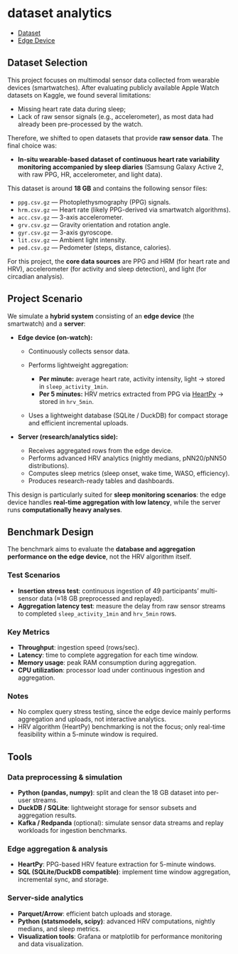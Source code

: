 # dataset analytics

- [Dataset](Dataset.md)
- [Edge Device](Edge_Device.md)

## Dataset Selection

This project focuses on multimodal sensor data collected from wearable devices (smartwatches). After evaluating publicly available Apple Watch datasets on Kaggle, we found several limitations:

- Missing heart rate data during sleep;
- Lack of raw sensor signals (e.g., accelerometer), as most data had already been pre-processed by the watch.

Therefore, we shifted to open datasets that provide **raw sensor data**. The final choice was:

- **In-situ wearable-based dataset of continuous heart rate variability monitoring accompanied by sleep diaries** (Samsung Galaxy Active 2, with raw PPG, HR, accelerometer, and light data).

This dataset is around **18 GB** and contains the following sensor files:

- `ppg.csv.gz` — Photoplethysmography (PPG) signals.
- `hrm.csv.gz` — Heart rate (likely PPG-derived via smartwatch algorithms).
- `acc.csv.gz` — 3-axis accelerometer.
- `grv.csv.gz` — Gravity orientation and rotation angle.
- `gyr.csv.gz` — 3-axis gyroscope.
- `lit.csv.gz` — Ambient light intensity.
- `ped.csv.gz` — Pedometer (steps, distance, calories).

For this project, the **core data sources** are PPG and HRM (for heart rate and HRV), accelerometer (for activity and sleep detection), and light (for circadian analysis).

## Project Scenario

We simulate a **hybrid system** consisting of an **edge device** (the smartwatch) and a **server**:

- **Edge device (on-watch):**

  - Continuously collects sensor data.
  - Performs lightweight aggregation:

    - **Per minute:** average heart rate, activity intensity, light → stored in `sleep_activity_1min`.
    - **Per 5 minutes:** HRV metrics extracted from PPG via [HeartPy](https://python-heart-rate-analysis-toolkit.readthedocs.io/) → stored in `hrv_5min`.
  - Uses a lightweight database (SQLite / DuckDB) for compact storage and efficient incremental uploads.

- **Server (research/analytics side):**

  - Receives aggregated rows from the edge device.
  - Performs advanced HRV analytics (nightly medians, pNN20/pNN50 distributions).
  - Computes sleep metrics (sleep onset, wake time, WASO, efficiency).
  - Produces research-ready tables and dashboards.

This design is particularly suited for **sleep monitoring scenarios**: the edge device handles **real-time aggregation with low latency**, while the server runs **computationally heavy analyses**.

## Benchmark Design

The benchmark aims to evaluate the **database and aggregation performance on the edge device**, not the HRV algorithm itself.

### Test Scenarios

- **Insertion stress test**: continuous ingestion of 49 participants’ multi-sensor data (≈18 GB preprocessed and replayed).
- **Aggregation latency test**: measure the delay from raw sensor streams to completed `sleep_activity_1min` and `hrv_5min` rows.

### Key Metrics

- **Throughput**: ingestion speed (rows/sec).
- **Latency**: time to complete aggregation for each time window.
- **Memory usage**: peak RAM consumption during aggregation.
- **CPU utilization**: processor load under continuous ingestion and aggregation.

### Notes

- No complex query stress testing, since the edge device mainly performs aggregation and uploads, not interactive analytics.
- HRV algorithm (HeartPy) benchmarking is not the focus; only real-time feasibility within a 5-minute window is required.

## Tools

### Data preprocessing & simulation

- **Python (pandas, numpy)**: split and clean the 18 GB dataset into per-user streams.
- **DuckDB / SQLite**: lightweight storage for sensor subsets and aggregation results.
- **Kafka / Redpanda** (optional): simulate sensor data streams and replay workloads for ingestion benchmarks.

### Edge aggregation & analysis

- **HeartPy**: PPG-based HRV feature extraction for 5-minute windows.
- **SQL (SQLite/DuckDB compatible)**: implement time window aggregation, incremental sync, and storage.

### Server-side analytics

- **Parquet/Arrow**: efficient batch uploads and storage.
- **Python (statsmodels, scipy)**: advanced HRV computations, nightly medians, and sleep metrics.
- **Visualization tools**: Grafana or matplotlib for performance monitoring and data visualization.
